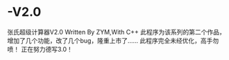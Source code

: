 # -V2.0
 张氏超级计算器V2.0 Written By ZYM,With C++
此程序为该系列的第二个作品，增加了几个功能，改了几个bug，隆重上市了……
此程序完全未经优化，高手勿喷！
正在努力德写3.0！
